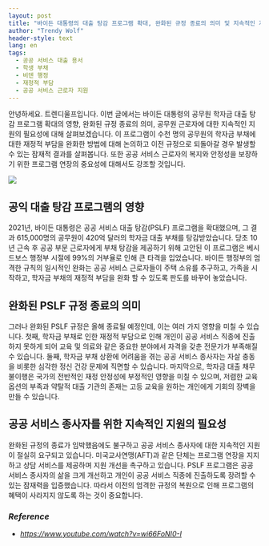 ```yaml
---
layout: post
title: "바이든 대통령의 대출 탕감 프로그램 확대, 완화된 규정 종료의 의미 및 지속적인 지원의 필요성"
author: "Trendy Wolf"
header-style: text
lang: en
tags:
  - 공공 서비스 대출 용서
  - 학생 부채
  - 비덴 행정
  - 재정적 부담
  - 공공 서비스 근로자 지원
---
```


안녕하세요. 트렌디울프입니다. 이번 글에서는 바이든 대통령의 공무원 학자금 대출 탕감 프로그램 확대의 영향, 완화된 규정 종료의 의미, 공무원 근로자에 대한 지속적인 지원의 필요성에 대해 살펴보겠습니다. 이 프로그램이 수천 명의 공무원의 학자금 부채에 대한 재정적 부담을 완화한 방법에 대해 논의하고 이전 규정으로 되돌아갈 경우 발생할 수 있는 잠재적 결과를 살펴봅니다. 또한 공공 서비스 근로자의 복지와 안정성을 보장하기 위한 프로그램 연장의 중요성에 대해서도 강조할 것입니다.

<img
    src="https://i.ytimg.com/vi/wi66FoNI0-I/hqdefault.jpg"
/>


## 공익 대출 탕감 프로그램의 영향
2021년, 바이든 대통령은 공공 서비스 대출 탕감(PSLF) 프로그램을 확대했으며, 그 결과 615,000명의 공무원이 420억 달러의 학자금 대출 부채를 탕감받았습니다. 당초 10년 근속 후 공공 부문 근로자에게 부채 탕감을 제공하기 위해 고안된 이 프로그램은 베시 드보스 행정부 시절에 99%의 거부율로 인해 큰 타격을 입었습니다. 바이든 행정부의 엄격한 규칙의 일시적인 완화는 공공 서비스 근로자들이 주택 소유를 추구하고, 가족을 시작하고, 학자금 부채의 재정적 부담을 완화 할 수 있도록 판도를 바꾸어 놓았습니다.

## 완화된 PSLF 규정 종료의 의미
그러나 완화된 PSLF 규정은 올해 종료될 예정인데, 이는 여러 가지 영향을 미칠 수 있습니다. 첫째, 학자금 부채로 인한 재정적 부담으로 인해 개인이 공공 서비스 직종에 진출하지 못하게 되어 교육 및 의료와 같은 중요한 분야에서 자격을 갖춘 전문가가 부족해질 수 있습니다. 둘째, 학자금 부채 상환에 어려움을 겪는 공공 서비스 종사자는 자살 충동을 비롯한 심각한 정신 건강 문제에 직면할 수 있습니다. 마지막으로, 학자금 대출 채무 불이행은 국가의 전반적인 재정 안정성에 부정적인 영향을 미칠 수 있으며, 저렴한 교육 옵션의 부족과 약탈적 대출 기관의 존재는 고등 교육을 원하는 개인에게 기회의 장벽을 만들 수 있습니다.

## 공공 서비스 종사자를 위한 지속적인 지원의 필요성
완화된 규정의 종료가 임박했음에도 불구하고 공공 서비스 종사자에 대한 지속적인 지원이 절실히 요구되고 있습니다. 미국교사연맹(AFT)과 같은 단체는 프로그램 연장을 지지하고 상담 서비스를 제공하며 지원 개선을 촉구하고 있습니다. PSLF 프로그램은 공공 서비스 종사자의 삶을 크게 개선하고 개인이 공공 서비스 직종에 진출하도록 장려할 수 있는 잠재력을 입증했습니다. 따라서 이전의 엄격한 규정의 복원으로 인해 프로그램의 혜택이 사라지지 않도록 하는 것이 중요합니다.


### _Reference_
- _https://www.youtube.com/watch?v=wi66FoNI0-I_

